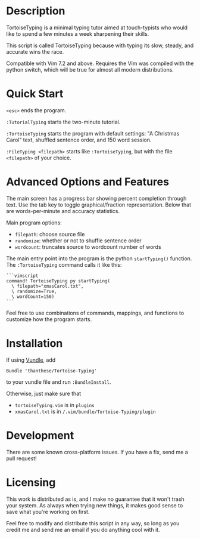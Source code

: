 # Description

TortoiseTyping is a minimal typing tutor aimed at touch-typists who would like to spend a few minutes a week sharpening their skills.

This script is called TortoiseTyping because with typing its slow, steady, and accurate wins the race.

Compatible with Vim 7.2 and above.  Requires the Vim was compiled with the python switch, which will be true for almost all modern distributions.

# Quick Start

`<esc>` ends the program.

`:TutorialTyping` starts the two-minute tutorial.

`:TortoiseTyping` starts the program with default settings: "A Christmas Carol" text, shuffled sentence order, and 150 word session.

`:FileTyping <filepath>` starts like `:TortoiseTyping`, but with the file `<filepath>` of your choice.

# Advanced Options and Features

The main screen has a progress bar showing percent completion through text.  Use the tab key to toggle graphical/fraction representation.  Below that are words-per-minute and accuracy statistics.

Main program options:

- `filepath`: choose source file
- `randomize`: whether or not to shuffle sentence order
- `wordcount`: truncates source to wordcount number of words

The main entry point into the program is the python `startTyping()` function.  The `:TortoiseTyping` command calls it like this:

    ```vimscript
    command! TortoiseTyping py startTyping(
      \ filepath="xmasCarol.txt",
      \ randomize=True,
      \ wordCount=150)
    ```

Feel free to use combinations of commands, mappings, and functions to customize how the program starts.

# Installation

If using [Vundle](https://github.com/gmarik/vundle/), add

    Bundle 'thanthese/Tortoise-Typing'

to your vundle file and run `:BundleInstall`.

Otherwise, just make sure that

- `tortoiseTyping.vim` is in `plugins`
- `xmasCarol.txt` is in `/.vim/bundle/Tortoise-Typing/plugin`

# Development

There are some known cross-platform issues.  If you have a fix, send me a pull request!

# Licensing

This work is distributed as is, and I make no guarantee that it won't trash your system.  As always when trying new things, it makes good sense to save what you're working on first.

Feel free to modify and distribute this script in any way, so long as you credit me and send me an email if you do anything cool with it.
